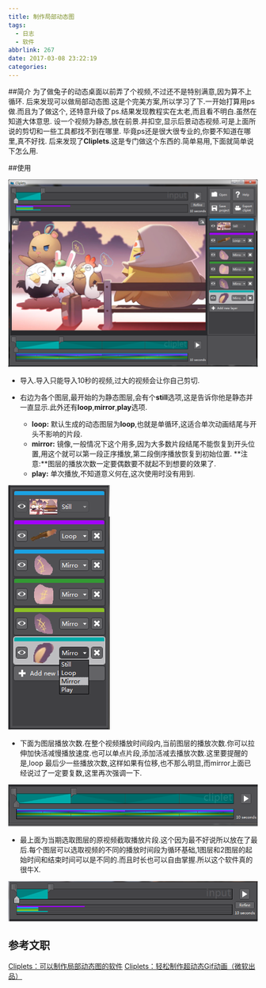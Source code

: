 ```yaml
---
title: 制作局部动态图
tags:
  - 日志
  - 软件
abbrlink: 267
date: 2017-03-08 23:22:19
categories:
---
```


##简介
为了做兔子的动态桌面以前弄了个视频,不过还不是特别满意,因为算不上循环.
后来发现可以做局部动态图.这是个完美方案,所以学习了下.一开始打算用ps做.而且为了做这个,
还特意升级了ps.结果发现教程实在太老,而且看不明白.虽然在知道大体意思.
设一个视频为静态,放在前景.并扣空,显示后景动态视频.可是上面所说的剪切和一些工具都找不到在哪里.
毕竟ps还是很大很专业的,你要不知道在哪里,真不好找.
后来发现了**Cliplets**.这是专门做这个东西的.简单易用,下面就简单说下怎么用.

##使用

![](image/17-3/1.png)

 - 导入.导入只能导入10秒的视频,过大的视频会让你自己剪切.

 - 右边为各个图层,最开始的为静态图层,会有个**still**选项,这是告诉你他是静态并一直显示.此外还有**loop**,**mirror**,**play**选项.
     - **loop:** 默认生成的动态图层为**loop**,也就是单循环,这适合单次动画结尾与开头不影响的片段.
     - **mirror:** 镜像,一般情况下这个用多,因为大多数片段结尾不能恢复到开头位置,用这个就可以第一段正序播放,第二段倒序播放恢复到初始位置. **注意:**图层的播放次数一定要偶数要不就起不到想要的效果了.
     - **play:** 单次播放,不知道意义何在,这次使用时没有用到.

![](image/17-3/2.png)

 - 下面为图层播放次数.在整个视频播放时间段内,当前图层的播放次数.你可以拉伸加快活减慢播放速度.也可以单点片段,添加活减去播放次数.这里要提醒的是,loop 最后少一些播放次数,这样如果有位移,也不那么明显,而mirror上面已经说过了一定要复数,这里再次强调一下.

![](image/17-3/3.png)    

 - 最上面为当期选取图层的原视频截取播放片段.这个因为最不好说所以放在了最后.每个图层可以选取视频的不同的播放时间段为循环基础,1图层和2图层的起始时间和结束时间可以是不同的.而且时长也可以自由掌握.所以这个软件真的很牛X.

![](image/17-3/4.png)



## 参考文职
[Cliplets：可以制作局部动态图的软件](http://jandan.net/2012/04/21/cliplets.html)
[Cliplets：轻松制作超动态Gif动画（微软出品）](http://www.ithome.com/html/soft/12434.htm)

